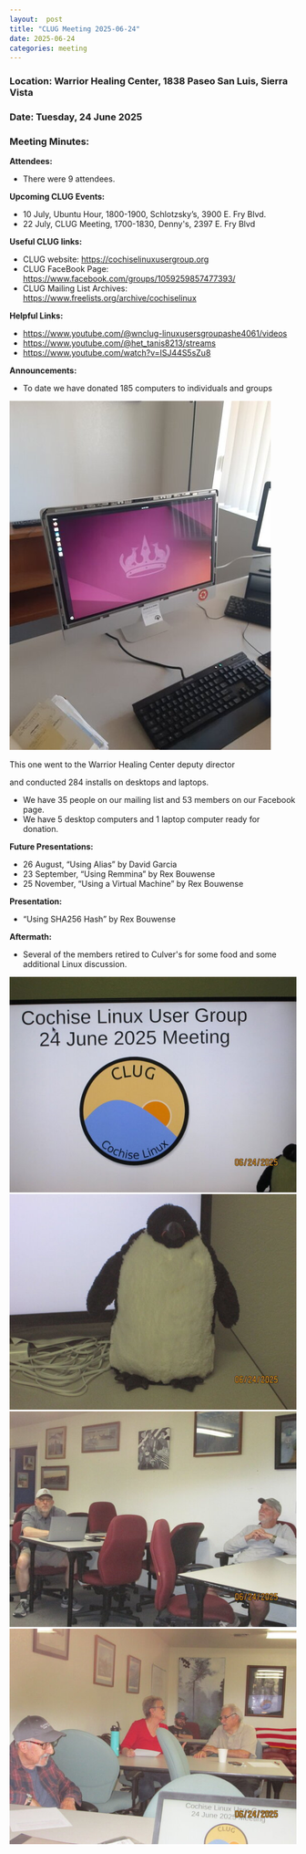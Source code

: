 ```yaml
---
layout:  post
title: "CLUG Meeting 2025-06-24"
date: 2025-06-24
categories: meeting
---
```


### Location: Warrior Healing Center, 1838 Paseo San Luis, Sierra Vista

### Date: Tuesday, 24 June 2025
### Meeting Minutes:

**Attendees:** 
 * There were 9 attendees.  

**Upcoming CLUG Events:**
 * 10 July, Ubuntu Hour, 1800-1900, Schlotzsky’s, 3900 E. Fry Blvd.
 * 22 July, CLUG Meeting, 1700-1830, Denny's, 2397 E. Fry Blvd

**Useful CLUG links:**
 * CLUG website:  https://cochiselinuxusergroup.org
 * CLUG FaceBook Page:  https://www.facebook.com/groups/1059259857477393/
 * CLUG Mailing List Archives:  https://www.freelists.org/archive/cochiselinux

**Helpful Links:**
 * https://www.youtube.com/@wnclug-linuxusersgroupashe4061/videos
 * https://www.youtube.com/@het_tanis8213/streams
 * https://www.youtube.com/watch?v=ISJ44S5sZu8


**Announcements:**
 * To date we have donated 185 computers to individuals and groups 

![alt text](https://raw.githubusercontent.com/CochiseLinuxUsersGroup/CochiseLinuxUsersGroup.github.io/master/images2/rsz_computer_donated_to_whc_dep_dir.jpg)

This one went to the Warrior Healing Center deputy director

and conducted 284 installs on desktops and laptops.
 * We have 35 people on our mailing list and 53 members on our Facebook page.
 * We have 5 desktop computers and 1 laptop computer ready for donation.

**Future Presentations:**
 * 26 August, “Using Alias” by David Garcia
 * 23 September, “Using Remmina” by Rex Bouwense
 * 25 November, “Using a Virtual Machine” by Rex Bouwense

**Presentation:**
 * “Using SHA256 Hash” by Rex Bouwense

**Aftermath:**
 * Several of the members retired to Culver's for some food and some additional Linux discussion.

![alt text](https://raw.githubusercontent.com/CochiseLinuxUsersGroup/CochiseLinuxUsersGroup.github.io/master/images2/rsz_clug_mtg_2025-06-24_1.jpg)
![alt text](https://raw.githubusercontent.com/CochiseLinuxUsersGroup/CochiseLinuxUsersGroup.github.io/master/images2/rsz_clug_mtg_2025-06-24_2.jpg)
![alt text](https://raw.githubusercontent.com/CochiseLinuxUsersGroup/CochiseLinuxUsersGroup.github.io/master/images2/rsz_clug_mtg_2025-06-24_3.jpg)
![alt text](https://raw.githubusercontent.com/CochiseLinuxUsersGroup/CochiseLinuxUsersGroup.github.io/master/images2/rsz_clug_mtg_2025-06-24_4.jpg)

